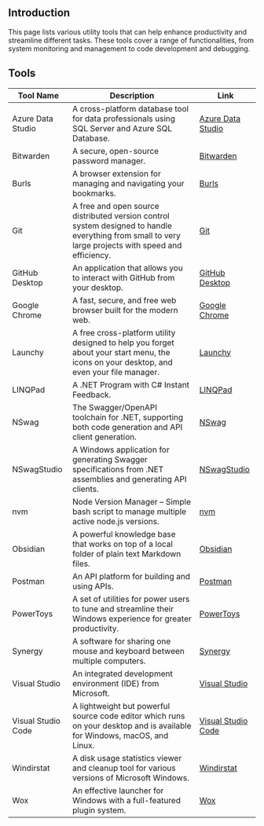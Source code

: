 ## Introduction

This page lists various utility tools that can help enhance productivity and streamline different tasks. These tools cover a range of functionalities, from system monitoring and management to code development and debugging.

## Tools

| Tool Name             | Description                                                                                               | Link                                                                                  |
|-----------------------|-----------------------------------------------------------------------------------------------------------|---------------------------------------------------------------------------------------|
| Azure Data Studio     | A cross-platform database tool for data professionals using SQL Server and Azure SQL Database.            | [Azure Data Studio](https://docs.microsoft.com/en-us/sql/azure-data-studio/)         |
| Bitwarden             | A secure, open-source password manager.                                                                    | [Bitwarden](https://bitwarden.com/)                                                   |
| Burls                 | A browser extension for managing and navigating your bookmarks.                                            | [Burls](https://github.com/yveslaurentcreton/Burls)                                                           |
| Git                   | A free and open source distributed version control system designed to handle everything from small to very large projects with speed and efficiency. | [Git](https://git-scm.com/)                                                           |
| GitHub Desktop        | An application that allows you to interact with GitHub from your desktop.                                  | [GitHub Desktop](https://desktop.github.com/)                                         |
| Google Chrome         | A fast, secure, and free web browser built for the modern web.                                             | [Google Chrome](https://www.google.com/chrome/)                                       |
| Launchy               | A free cross-platform utility designed to help you forget about your start menu, the icons on your desktop, and even your file manager. | [Launchy](http://www.launchy.net/)                                                    |
| LINQPad               | A .NET Program with C# Instant Feedback.                                                                   | [LINQPad](https://www.linqpad.net/)                                                   |
| NSwag                 | The Swagger/OpenAPI toolchain for .NET, supporting both code generation and API client generation.          | [NSwag](https://github.com/RicoSuter/NSwag)                                           |
| NSwagStudio           | A Windows application for generating Swagger specifications from .NET assemblies and generating API clients. | [NSwagStudio](https://github.com/RicoSuter/NSwag/wiki/NSwagStudio)                    |
| nvm                   | Node Version Manager – Simple bash script to manage multiple active node.js versions.                      | [nvm](https://github.com/nvm-sh/nvm)                                                  |
| Obsidian              | A powerful knowledge base that works on top of a local folder of plain text Markdown files.                | [Obsidian](https://obsidian.md/)                                                      |
| Postman               | An API platform for building and using APIs.                                                              | [Postman](https://www.postman.com/)                                                   |
| PowerToys             | A set of utilities for power users to tune and streamline their Windows experience for greater productivity. | [PowerToys](https://github.com/microsoft/PowerToys)                                   |
| Synergy               | A software for sharing one mouse and keyboard between multiple computers.                                 | [Synergy](https://symless.com/synergy)                                                |
| Visual Studio         | An integrated development environment (IDE) from Microsoft.                                               | [Visual Studio](https://visualstudio.microsoft.com/)                                  |
| Visual Studio Code    | A lightweight but powerful source code editor which runs on your desktop and is available for Windows, macOS, and Linux. | [Visual Studio Code](https://code.visualstudio.com/)                                  |
| Windirstat            | A disk usage statistics viewer and cleanup tool for various versions of Microsoft Windows.                 | [Windirstat](https://windirstat.net/)                                                 |
| Wox                   | An effective launcher for Windows with a full-featured plugin system.                                      | [Wox](http://www.wox.one/)                                                            |
